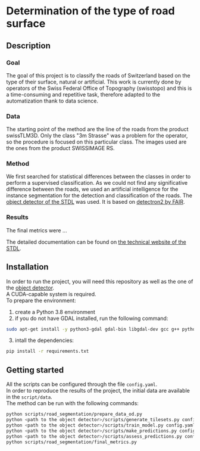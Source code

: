 
# Determination of the type of road surface

## Description

### Goal
The goal of this project is to classify the roads of Switzerland based on the type of their surface, natural or artificial. This work is currently done by operators of the Swiss Federal Office of Topography (swisstopo) and this is a time-consuming and repetitive task, therefore adapted to the automatization thank to data science. <br>

### Data
The starting point of the method are the line of the roads from the product swissTLM3D. Only the class "3m Strasse" was a problem for the operator, so the procedure is focused on this particular class. The images used are the ones from the product SWISSIMAGE RS.<br>

### Method
We first searched for statistical differences between the classes in order to perform a supervised classification. As we could not find any significative difference between the roads, we used an artificial intelligence for the instance segmentation for the detection and classification of the roads. The [object detector of the STDL](https://github.com/swiss-territorial-data-lab/object-detector) was used. It is based on [detectron2 by FAIR](https://github.com/facebookresearch/detectron2).

### Results
The final metrics were ...


The detailed documentation can be found on [the technical website of the STDL](https://tech.stdl.ch/).

## Installation
In order to run the project, you will need this repository as well as the one of the [object detector](https://github.com/swiss-territorial-data-lab/object-detector).<br>
A CUDA-capable system is required. <br>
To prepare the environment:

1. create a Python 3.8 environment
2. if you do not have GDAL installed, run the following command:
```bash 
sudo apt-get install -y python3-gdal gdal-bin libgdal-dev gcc g++ python3.8-dev
```
3. intall the dependencies:
```bash
pip install -r requirements.txt
```

## Getting started
All the scripts can be configured through the file `config.yaml`. <br>
In order to reproduce the results of the project, the initial data are available in the `script/data`.<br>
The method can be run with the following commands:
```bash
python scripts/road_segmentation/prepare_data_od.py
python <path to the object detector>/scripts/generate_tilesets.py config.yaml
python <path to the object detector>/scripts/train_model.py config.yaml
python <path to the object detector>/scripts/make_predictions.py config.yaml
python <path to the object detector>/scripts/assess_predictions.py config.yaml
python scripts/road_segmentation/final_metrics.py
```